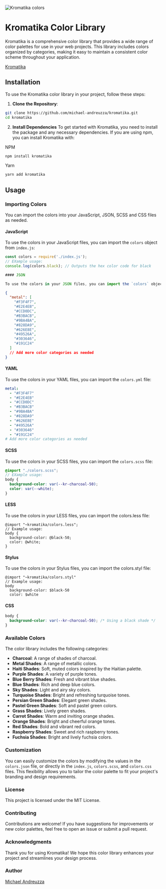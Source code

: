 ![Kromatika colors](https://github.com/michael-andreuzza/kromatika/blob/main/images/kromatika.png?raw=true)

# Kromatika Color Library

Kromatika is a comprehensive color library that provides a wide range of color palettes for use in your web projects. This library includes colors organized by categories, making it easy to maintain a consistent color scheme throughout your application.

[Kromatika](https://www.npmjs.com/package/kromatika)

## Installation

To use the Kromatika color library in your project, follow these steps:

1. **Clone the Repository**:

```bash
git clone https://github.com/michael-andreuzza/kromatika.git
cd kromatika
```

2. **Install Dependencies**
   To get started with Kromatika, you need to install the package and any necessary dependencies. If you are using npm, you can install Kromatika with:

NPM

```bash
npm install kromatika
```

Yarn

```bash
yarn add kromatika
```

## Usage

### Importing Colors

You can import the colors into your JavaScript, JSON, SCSS and CSS files as needed.

#### JavaScript

To use the colors in your JavaScript files, you can import the `colors` object from `index.js`:

```js
const colors = require('./index.js');
// EXample usage:
console.log(colors.black); // Outputs the hex color code for black

#### JSON

To use the colors in your JSON files, you can import the `colors` object from `colors.json`:

```

```json
{
  "metal": [
    "#F3F4F7",
    "#E2E4EB",
    "#CCD0DC",
    "#B3BACB",
    "#9BA4BA",
    "#828DA9",
    "#626E8E",
    "#49526A",
    "#303646",
    "#191C24"
  ]
  // Add more color categories as needed
}
```

#### YAML

To use the colors in your YAML files, you can import the `colors.yml` file:

```yaml
metal:
  - "#F3F4F7"
  - "#E2E4EB"
  - "#CCD0DC"
  - "#B3BACB"
  - "#9BA4BA"
  - "#828DA9"
  - "#626E8E"
  - "#49526A"
  - "#303646"
  - "#191C24"
# Add more color categories as needed
```

#### SCSS

To use the colors in your SCSS files, you can import the `colors.scss` file:

```scss
@import "./colors.scss";
// EXample usage:
body {
  background-color: var(--kr-charcoal-50);
  color: var(--white);
}
```

#### LESS

To use the colors in your LESS files, you can import the colors.less file:

```less
@import "~kromatika/colors.less";
// Example usage:
body {
  background-color: @black-50;
  color: @white;
}
```

#### Stylus

To use the colors in your Stylus files, you can import the colors.styl file:

```stylus
@import "~kromatika/colors.styl"
// Example usage:
body
  background-color: $black-50
  color: $white
```

#### CSS

```css
body {
  background-color: var(--kr-charcoal-50); /* Using a black shade */
}
```

### Available Colors

The color library includes the following categories:

- **Charcoal**: A range of shades of charcoal.
- **Metal Shades**: A range of metallic colors.
- **Haiti Shades**: Soft, muted colors inspired by the Haitian palette.
- **Purple Shades**: A variety of purple tones.
- **Blue Berry Shades**: Fresh and vibrant blue shades.
- **Blue Shades**: Rich and deep blue colors.
- **Sky Shades**: Light and airy sky colors.
- **Turquoise Shades**: Bright and refreshing turquoise tones.
- **Persian Green Shades**: Elegant green shades.
- **Pastel Green Shades**: Soft and pastel green colors.
- **Grass Shades**: Lively green shades.
- **Carrot Shades**: Warm and inviting orange shades.
- **Orange Shades**: Bright and cheerful orange tones.
- **Red Shades**: Bold and vibrant red colors.
- **Raspberry Shades**: Sweet and rich raspberry tones.
- **Fuchsia Shades**: Bright and lively fuchsia colors.

### Customization

You can easily customize the colors by modifying the values in the `colors.json` file, or directly in the `index.js`, `colors.scss`, and `colors.css` files. This flexibility allows you to tailor the color palette to fit your project's branding and design requirements.

### License

This project is licensed under the MIT License.

### Contributing

Contributions are welcome! If you have suggestions for improvements or new color palettes, feel free to open an issue or submit a pull request.

### Acknowledgments

Thank you for using Kromatika! We hope this color library enhances your project and streamlines your design process.

### Author

[Michael Andreuzza](https://michaelandreuzza.com)
